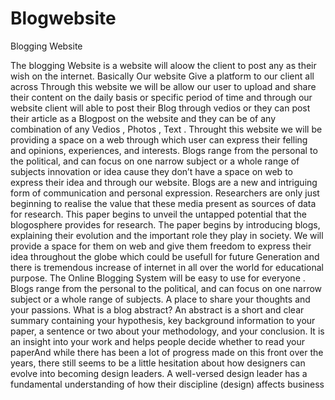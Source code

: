 # Blogwebsite
Blogging Website 

The blogging Website is a website will aloow the client to post any as their wish on the internet. Basically Our website Give a platform to our client all across Through this website we will be allow our user to upload and share their content on the daily basis or specific period of time and through our website client will able to post their Blog through vedios or they can post their article as a Blogpost on the website and they can be of any combination of any Vedios , Photos , Text . Throught this website we will be providing a space on a web through which user can express their felling and opinions, experiences, and interests. Blogs range from the personal to the political, and can focus on one narrow subject or a whole range of subjects innovation or idea cause they don’t have a space on web to express their idea and through our website. Blogs are a new and intriguing form of communication and personal expression. Researchers are only just beginning to realise the value that these media present as sources of data for research. This paper begins to unveil the untapped potential that the blogosphere provides for research. The paper begins by introducing blogs, explaining their evolution and the important role they play in society. We will provide a space for them on web and give them freedom to express their idea throughout the globe which could be usefull for future Generation and there is tremendous increase of internet in all over the world for educational purpose. The Online Blogging System will be easy to use for everyone . Blogs range from the personal to the political, and can focus on one narrow subject or a whole range of subjects. A place to share your thoughts and your passions. What is a blog abstract?
An abstract is a short and clear summary containing your hypothesis, key background information to your paper, a sentence or two about your methodology, and your conclusion. It is an insight into your work and helps people decide whether to read your paperAnd while there has been a lot of progress made on this front over the years, there still seems to be a little hesitation about how designers can evolve into becoming design leaders. A well-versed design leader has a fundamental understanding of how their discipline (design) affects business 
